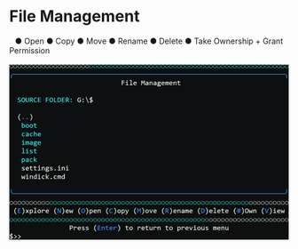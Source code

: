 # File Management
⠀● Open ● Copy ● Move ● Rename ● Delete ● Take Ownership + Grant Permission \
⠀\
![Alt text](https://raw.githubusercontent.com/joshuacline/documentation/main/windick/png/filemanagement.png "filemanagement")
